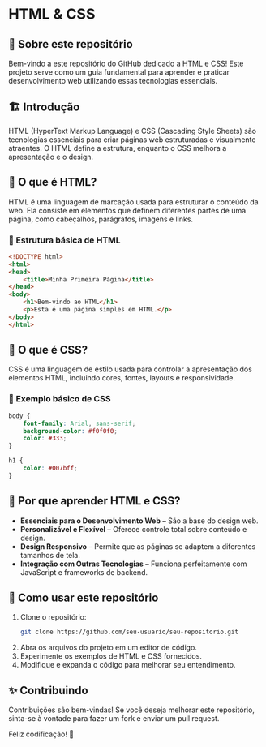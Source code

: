 # HTML & CSS

## 📌 Sobre este repositório

Bem-vindo a este repositório do GitHub dedicado a HTML e CSS! Este projeto serve como um guia fundamental para aprender e praticar desenvolvimento web utilizando essas tecnologias essenciais.

## 🏗 Introdução

HTML (HyperText Markup Language) e CSS (Cascading Style Sheets) são tecnologias essenciais para criar páginas web estruturadas e visualmente atraentes. O HTML define a estrutura, enquanto o CSS melhora a apresentação e o design.

## 📜 O que é HTML?

HTML é uma linguagem de marcação usada para estruturar o conteúdo da web. Ela consiste em elementos que definem diferentes partes de uma página, como cabeçalhos, parágrafos, imagens e links.

### 📝 Estrutura básica de HTML

```html
<!DOCTYPE html>
<html>
<head>
    <title>Minha Primeira Página</title>
</head>
<body>
    <h1>Bem-vindo ao HTML</h1>
    <p>Esta é uma página simples em HTML.</p>
</body>
</html>
```

## 🎨 O que é CSS?

CSS é uma linguagem de estilo usada para controlar a apresentação dos elementos HTML, incluindo cores, fontes, layouts e responsividade.

### 🎨 Exemplo básico de CSS

```css
body {
    font-family: Arial, sans-serif;
    background-color: #f0f0f0;
    color: #333;
}

h1 {
    color: #007bff;
}
```

## 🚀 Por que aprender HTML e CSS?

- **Essenciais para o Desenvolvimento Web** – São a base do design web.
- **Personalizável e Flexível** – Oferece controle total sobre conteúdo e design.
- **Design Responsivo** – Permite que as páginas se adaptem a diferentes tamanhos de tela.
- **Integração com Outras Tecnologias** – Funciona perfeitamente com JavaScript e frameworks de backend.

## 🎯 Como usar este repositório

1. Clone o repositório:
   ```sh
   git clone https://github.com/seu-usuario/seu-repositorio.git
   ```
2. Abra os arquivos do projeto em um editor de código.
3. Experimente os exemplos de HTML e CSS fornecidos.
4. Modifique e expanda o código para melhorar seu entendimento.

## ✨ Contribuindo

Contribuições são bem-vindas! Se você deseja melhorar este repositório, sinta-se à vontade para fazer um fork e enviar um pull request.

Feliz codificação! 🚀
